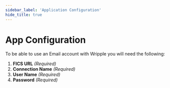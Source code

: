 ```yaml
---
sidebar_label: 'Application Configuration'
hide_title: true
---
```


# App Configuration

To be able to use an Email account with Wripple you will need the following:

1. **FICS URL** *(Required)*
2. **Connection Name** *(Required)*
3. **User Name** *(Required)*
4. **Password** *(Required)*
